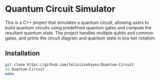 # Quantum Circuit Simulator
This is a C++ project that simulates a quantum circuit, allowing users to build quantum circuits using predefined quantum gates and compute the resultant quantum state. The project handles multiple qubits and common gates, and prints the circuit diagram and quantum state in bra-ket notation.
## Installation
```bash
git clone https://github.com/felixiinohayes/Quantum-Circuit
cd Quantum-Circuit
make
```
